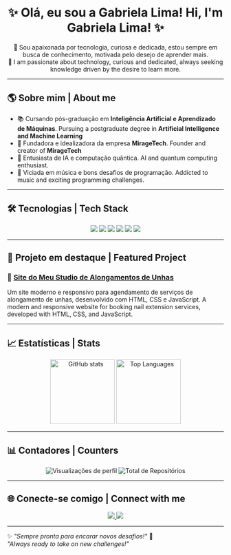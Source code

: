 <!-- Banner ou frase de boas-vindas -->
<h1 align="center">✨ Olá, eu sou a Gabriela Lima!
  Hi, I'm Gabriela Lima! ✨</h1>

<p align="center">
  🎯 Sou apaixonada por tecnologia, curiosa e dedicada, estou sempre em busca de conhecimento, motivada pelo desejo de aprender mais. <br>
  🚀 I am passionate about technology, curious and dedicated, always seeking knowledge driven by the desire to learn more.
</p>

---

## 🌎 Sobre mim | About me

- 📚 Cursando pós-graduação em **Inteligência Artificial e Aprendizado de Máquinas**. Pursuing a postgraduate degree in **Artificial Intelligence and Machine Learning**
- 🎨 Fundadora e idealizadora da empresa **MirageTech**. Founder and creator of **MirageTech**
- 🧠 Entusiasta de IA e computação quântica. AI and quantum computing enthusiast.
- 🚀 Viciada em música e bons desafios de programação. Addicted to music and exciting programming challenges.

---

## 🛠 Tecnologias | Tech Stack

<p align="center">
  <img src="https://img.shields.io/badge/Java-007396?style=for-the-badge&logo=openjdk&logoColor=white" />
  <img src="https://img.shields.io/badge/Python-3776AB?style=for-the-badge&logo=python&logoColor=white" />
  <img src="https://img.shields.io/badge/JavaScript-F7DF1E?style=for-the-badge&logo=javascript&logoColor=black" />
  <img src="https://img.shields.io/badge/HTML5-E34F26?style=for-the-badge&logo=html5&logoColor=white" />
  <img src="https://img.shields.io/badge/CSS3-1572B6?style=for-the-badge&logo=css3&logoColor=white" />
  <img src="https://img.shields.io/badge/FastAPI-009688?style=for-the-badge&logo=fastapi&logoColor=white" />
</p>

---

## 🚀 Projeto em destaque | Featured Project

### 💅 [Site do Meu Studio de Alongamentos de Unhas](https://github.com/gabriela-s-lima/studio_gabilima)
Um site moderno e responsivo para agendamento de serviços de alongamento de unhas, desenvolvido com HTML, CSS e JavaScript. 
A modern and responsive website for booking nail extension services, developed with HTML, CSS, and JavaScript.

---

## 📈 Estatísticas | Stats

<p align="center">
  <img src="https://github-readme-stats.vercel.app/api?username=gabriela-s-lima&show_icons=true&theme=tokyonight" alt="GitHub stats" height="150" />
  <img src="https://github-readme-stats.vercel.app/api/top-langs/?username=gabriela-s-lima&layout=compact&theme=tokyonight" alt="Top Languages" height="150" />
</p>

---

## 📊 Contadores | Counters

<p align="center">
  <img src="https://komarev.com/ghpvc/?username=gabriela-s-lima&label=Visualizações&color=blue&style=flat" alt="Visualizações de perfil" />
  <img src="https://img.shields.io/github/repos/gabriela-s-lima&label=Repositórios&color=green&style=flat" alt="Total de Repositórios" />
</p>

---

## 🌐 Conecte-se comigo | Connect with me

<p align="center">
  <a href="https://www.linkedin.com/in/gabriela-s-lima1990/" target="_blank">
    <img src="https://img.shields.io/badge/LinkedIn-0077B5?style=for-the-badge&logo=linkedin&logoColor=white" />
  </a>
   <a href="https://instagram.com/_miragetech" target="_blank">
    <img src="https://img.shields.io/badge/Instagram-E4405F?style=for-the-badge&logo=instagram&logoColor=white" />
  </a>
</p>

---

✨ *"Sempre pronta para encarar novos desafios!"* 🚀  
*"Always ready to take on new challenges!"*  
